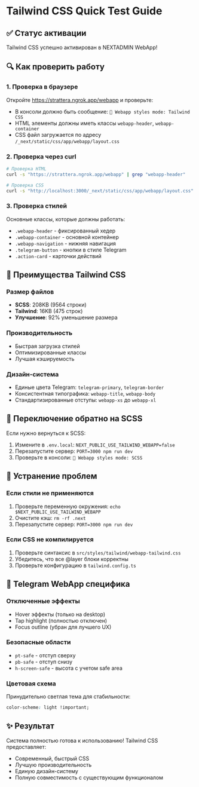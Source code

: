 # Tailwind CSS Quick Test Guide

## ✅ Статус активации
Tailwind CSS успешно активирован в NEXTADMIN WebApp!

## 🔍 Как проверить работу

### 1. Проверка в браузере
Откройте https://strattera.ngrok.app/webapp и проверьте:
- В консоли должно быть сообщение: `🎨 Webapp styles mode: Tailwind CSS`
- HTML элементы должны иметь классы `webapp-header`, `webapp-container`
- CSS файл загружается по адресу `/_next/static/css/app/webapp/layout.css`

### 2. Проверка через curl
```bash
# Проверка HTML
curl -s "https://strattera.ngrok.app/webapp" | grep "webapp-header"

# Проверка CSS
curl -s "http://localhost:3000/_next/static/css/app/webapp/layout.css" | grep "webapp-container"
```

### 3. Проверка стилей
Основные классы, которые должны работать:
- `.webapp-header` - фиксированный хедер
- `.webapp-container` - основной контейнер
- `.webapp-navigation` - нижняя навигация
- `.telegram-button` - кнопки в стиле Telegram
- `.action-card` - карточки действий

## 🚀 Преимущества Tailwind CSS

### Размер файлов
- **SCSS**: 208KB (9564 строки)
- **Tailwind**: 16KB (475 строк)
- **Улучшение**: 92% уменьшение размера

### Производительность
- Быстрая загрузка стилей
- Оптимизированные классы
- Лучшая кэшируемость

### Дизайн-система
- Единые цвета Telegram: `telegram-primary`, `telegram-border`
- Консистентная типографика: `webapp-title`, `webapp-body`
- Стандартизированные отступы: `webapp-xs` до `webapp-xl`

## 🔄 Переключение обратно на SCSS

Если нужно вернуться к SCSS:
1. Измените в `.env.local`: `NEXT_PUBLIC_USE_TAILWIND_WEBAPP=false`
2. Перезапустите сервер: `PORT=3000 npm run dev`
3. Проверьте в консоли: `🎨 Webapp styles mode: SCSS`

## 🐛 Устранение проблем

### Если стили не применяются
1. Проверьте переменную окружения: `echo $NEXT_PUBLIC_USE_TAILWIND_WEBAPP`
2. Очистите кэш: `rm -rf .next`
3. Перезапустите сервер: `PORT=3000 npm run dev`

### Если CSS не компилируется
1. Проверьте синтаксис в `src/styles/tailwind/webapp-tailwind.css`
2. Убедитесь, что все @layer блоки корректны
3. Проверьте конфигурацию в `tailwind.config.ts`

## 📱 Telegram WebApp специфика

### Отключенные эффекты
- Hover эффекты (только на desktop)
- Tap highlight (полностью отключен)
- Focus outline (убран для лучшего UX)

### Безопасные области
- `pt-safe` - отступ сверху
- `pb-safe` - отступ снизу
- `h-screen-safe` - высота с учетом safe area

### Цветовая схема
Принудительно светлая тема для стабильности:
```css
color-scheme: light !important;
```

## ✨ Результат
Система полностью готова к использованию! Tailwind CSS предоставляет:
- Современный, быстрый CSS
- Лучшую производительность
- Единую дизайн-систему
- Полную совместимость с существующим функционалом 